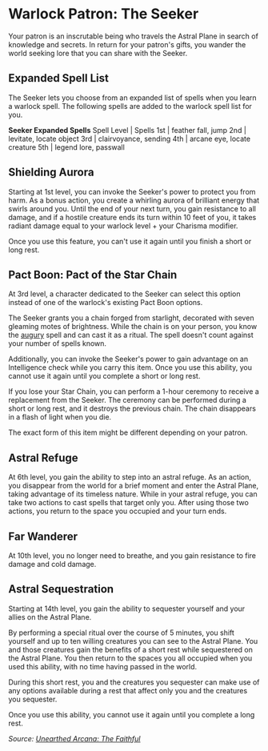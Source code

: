 # Warlock Patron: The Seeker
Your patron is an inscrutable being who travels the Astral Plane in search of knowledge and secrets. In return for your patron's gifts, you wander the world seeking lore that you can share with the Seeker.

## Expanded Spell List
The Seeker lets you choose from an expanded list of spells when you learn a warlock spell. The following spells are added to the warlock spell list for you.

**Seeker Expanded Spells**
Spell Level | Spells
1st | feather fall, jump
2nd | levitate, locate object
3rd | clairvoyance, sending
4th | arcane eye, locate creature
5th | legend lore, passwall

## Shielding Aurora
Starting at 1st level, you can invoke the Seeker's power to protect you from harm. As a bonus action, you create a whirling aurora of brilliant energy that swirls around you. Until the end of your next turn, you gain resistance to all damage, and if a hostile creature ends its turn within 10 feet of you, it takes radiant damage equal to your warlock level + your Charisma modifier. 

Once you use this feature, you can't use it again until you finish a short or long rest.

## Pact Boon: Pact of the Star Chain
At 3rd level, a character dedicated to the Seeker can select this option instead of one of the warlock's existing Pact Boon options.

The Seeker grants you a chain forged from starlight, decorated with seven gleaming motes of brightness. While  the chain is on your person, you know the [augury](https://www.dndbeyond.com/spells/augury) spell and can cast it as a ritual. The spell doesn't count against your number of spells known. 

Additionally, you can invoke the Seeker's power to gain advantage on an Intelligence check while you carry this item. Once you use this ability, you cannot use it again until you complete a short or long rest.

If you lose your Star Chain, you can perform a 1-hour ceremony to receive a replacement from the Seeker. The ceremony can be performed during a short or long rest, and it destroys the previous chain. The chain disappears in a flash of light when you die.

The exact form of this item might be different depending on your patron.

## Astral Refuge
At 6th level, you gain the ability to step into an astral refuge. As an action, you disappear from the world for a brief moment and enter the Astral Plane, taking advantage of its timeless nature. While in your astral refuge, you can take two actions to cast spells that target only you. After using those two actions, you return to the space you occupied and your turn ends.

## Far Wanderer
At 10th level, you no longer need to breathe, and you gain resistance to fire damage and cold damage.

## Astral Sequestration
Starting at 14th level, you gain the ability to sequester yourself and your allies on the Astral Plane. 

By performing a special ritual over the course of 5 minutes, you shift yourself and up to ten willing creatures you can see to the Astral Plane. You and those creatures gain the benefits of a short rest while sequestered on the Astral Plane. You then return to the spaces you all occupied when you used this ability, with no time having passed in the world.

During this short rest, you and the creatures you sequester can make use of any options available during a rest that affect only you and the creatures you sequester.

Once you use this ability, you  cannot use it again until you complete a long rest.

*Source: [Unearthed Arcana: The Faithful](https://dnd.wizards.com/articles/features/faithful)*

